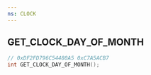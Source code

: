 ```yaml
---
ns: CLOCK
---
```

## GET_CLOCK_DAY_OF_MONTH

```c
// 0xDF2FD796C54480A5 0xC7A5ACB7
int GET_CLOCK_DAY_OF_MONTH();
```

